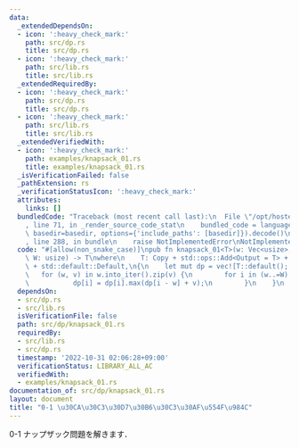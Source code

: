 ```yaml
---
data:
  _extendedDependsOn:
  - icon: ':heavy_check_mark:'
    path: src/dp.rs
    title: src/dp.rs
  - icon: ':heavy_check_mark:'
    path: src/lib.rs
    title: src/lib.rs
  _extendedRequiredBy:
  - icon: ':heavy_check_mark:'
    path: src/dp.rs
    title: src/dp.rs
  - icon: ':heavy_check_mark:'
    path: src/lib.rs
    title: src/lib.rs
  _extendedVerifiedWith:
  - icon: ':heavy_check_mark:'
    path: examples/knapsack_01.rs
    title: examples/knapsack_01.rs
  _isVerificationFailed: false
  _pathExtension: rs
  _verificationStatusIcon: ':heavy_check_mark:'
  attributes:
    links: []
  bundledCode: "Traceback (most recent call last):\n  File \"/opt/hostedtoolcache/Python/3.10.8/x64/lib/python3.10/site-packages/onlinejudge_verify/documentation/build.py\"\
    , line 71, in _render_source_code_stat\n    bundled_code = language.bundle(stat.path,\
    \ basedir=basedir, options={'include_paths': [basedir]}).decode()\n  File \"/opt/hostedtoolcache/Python/3.10.8/x64/lib/python3.10/site-packages/onlinejudge_verify/languages/rust.py\"\
    , line 288, in bundle\n    raise NotImplementedError\nNotImplementedError\n"
  code: "#[allow(non_snake_case)]\npub fn knapsack_01<T>(w: Vec<usize>, v: Vec<T>,\
    \ W: usize) -> T\nwhere\n    T: Copy + std::ops::Add<Output = T> + std::cmp::Ord\
    \ + std::default::Default,\n{\n    let mut dp = vec![T::default(); W + 1];\n \
    \   for (w, v) in w.into_iter().zip(v) {\n        for i in (w..=W).rev() {\n \
    \           dp[i] = dp[i].max(dp[i - w] + v);\n        }\n    }\n    dp[W]\n}\n"
  dependsOn:
  - src/dp.rs
  - src/lib.rs
  isVerificationFile: false
  path: src/dp/knapsack_01.rs
  requiredBy:
  - src/lib.rs
  - src/dp.rs
  timestamp: '2022-10-31 02:06:28+09:00'
  verificationStatus: LIBRARY_ALL_AC
  verifiedWith:
  - examples/knapsack_01.rs
documentation_of: src/dp/knapsack_01.rs
layout: document
title: "0-1 \u30CA\u30C3\u30D7\u30B6\u30C3\u30AF\u554F\u984C"
---
```


0-1 ナップザック問題を解きます．
